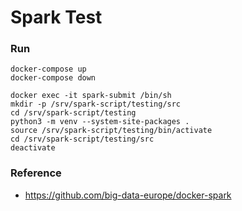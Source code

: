 # Spark Test

### Run
```
docker-compose up
docker-compose down

docker exec -it spark-submit /bin/sh
mkdir -p /srv/spark-script/testing/src
cd /srv/spark-script/testing
python3 -m venv --system-site-packages .
source /srv/spark-script/testing/bin/activate
cd /srv/spark-script/testing/src
deactivate
```

### Reference
- https://github.com/big-data-europe/docker-spark
